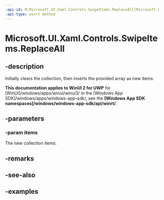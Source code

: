 ```yaml
---
-api-id: M:Microsoft.UI.Xaml.Controls.SwipeItems.ReplaceAll(Microsoft.UI.Xaml.Controls.SwipeItem[])
-api-type: winrt method
---
```


<!-- Method syntax.
public void SwipeItems.ReplaceAll(SwipeItem[] items)
-->

# Microsoft.UI.Xaml.Controls.SwipeItems.ReplaceAll

## -description

Initially clears the collection, then inserts the provided array as new items.

**This documentation applies to WinUI 2 for UWP** for [WinUI]/windows/apps/winui/winui3/ in the [Windows App SDK]/windows/apps/windows-app-sdk/, see the **[Windows App SDK namespaces]/windows/windows-app-sdk/api/winrt/**.

## -parameters

### -param items

The new collection items.

## -remarks

## -see-also

## -examples

